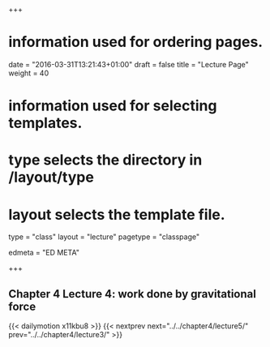 +++
# information used for ordering pages.
date = "2016-03-31T13:21:43+01:00"
draft = false
title = "Lecture Page"
weight = 40

# information used for selecting templates.
# type selects the directory in /layout/type
# layout selects the template file.

type   = "class"
layout = "lecture"
pagetype = "classpage"





edmeta = "ED META"

+++
## Chapter 4 Lecture 4: work done by gravitational force
{{< dailymotion x11kbu8 >}}
{{< nextprev next="../../chapter4/lecture5/"     prev="../../chapter4/lecture3/"  >}}

